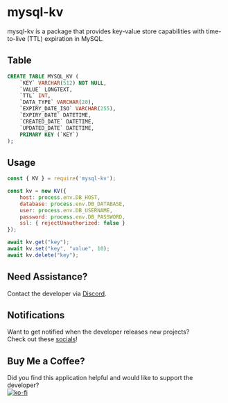 # mysql-kv
mysql-kv is a package that provides key-value store capabilities with time-to-live (TTL) expiration in MySQL.

## Table
```sql
CREATE TABLE MYSQL_KV (
    `KEY` VARCHAR(512) NOT NULL,
    `VALUE` LONGTEXT,
    `TTL` INT,
    `DATA_TYPE` VARCHAR(20),
    `EXPIRY_DATE_ISO` VARCHAR(255),
    `EXPIRY_DATE` DATETIME,
    `CREATED_DATE` DATETIME,
    `UPDATED_DATE` DATETIME,
    PRIMARY KEY (`KEY`)
);
```

## Usage
```js
const { KV } = require('mysql-kv');

const kv = new KV({
    host: process.env.DB_HOST,
    database: process.env.DB_DATABASE,
    user: process.env.DB_USERNAME,
    password: process.env.DB_PASSWORD,
    ssl: { rejectUnauthorized: false }
});

await kv.get("key");
await kv.set("key", "value", 10);
await kv.delete("key");
```

## Need Assistance?
Contact the developer via [Discord](https://discord.gg/Urt5S2Ucju).

## Notifications
Want to get notified when the developer releases new projects?
<br/>Check out these [socials](https://linktr.ee/fidilen)!

## Buy Me a Coffee?
Did you find this application helpful and would like to support the developer?<br/>
[![ko-fi](https://ko-fi.com/img/githubbutton_sm.svg)](https://ko-fi.com/U6U7E7WXM)
